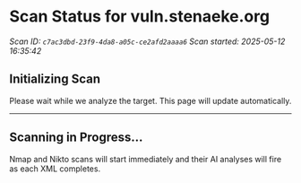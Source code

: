 # Scan Status for vuln.stenaeke.org

*Scan ID: `c7ac3dbd-23f9-4da8-a05c-ce2afd2aaaa6`*
*Scan started: 2025-05-12 16:35:42*

## Initializing Scan

Please wait while we analyze the target. This page will update automatically.

---

## Scanning in Progress...

Nmap and Nikto scans will start immediately and their AI analyses will fire as each XML completes.

